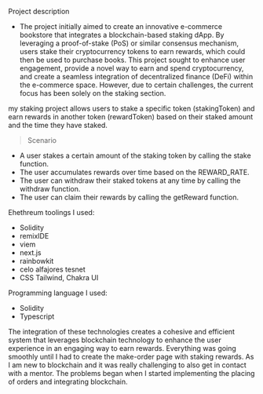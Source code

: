 Project description
- The project initially aimed to create an innovative e-commerce bookstore that integrates a blockchain-based staking dApp. By leveraging a proof-of-stake (PoS) or similar consensus mechanism, users    stake their cryptocurrency tokens to earn rewards, which could then be used to purchase books. This project sought to enhance user engagement, provide a novel way to earn and spend cryptocurrency, and  create a seamless integration of decentralized finance (DeFi) within the e-commerce space. However, due to certain challenges, the current focus has been solely on the staking section.

my staking project allows users to stake a specific token (stakingToken) and earn rewards in another token (rewardToken) based on their staked amount and the time they have staked. 
>Scenario
  - A user stakes a certain amount of the staking token by calling the stake function.
  - The user accumulates rewards over time based on the REWARD_RATE.
  - The user can withdraw their staked tokens at any time by calling the withdraw function.
  - The user can claim their rewards by calling the getReward function.

Ehethreum toolings I used:

 - Solidity
 - remixIDE
 - viem
 - next.js
 - rainbowkit
 - celo alfajores tesnet
 - CSS Tailwind, Chakra UI

Programming language I used:

  - Solidity
  - Typescript

The integration of these technologies creates a cohesive and efficient system that leverages blockchain technology to enhance the user experience in an engaging way to earn rewards. Everything was going smoothly until I had to create the make-order page with staking rewards. As I am new to blockchain and it was really challenging to also get in contact with a mentor. The problems began when I started implementing the placing of orders and integrating blockchain.

